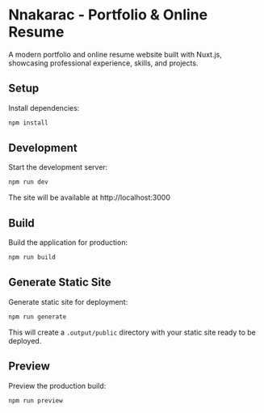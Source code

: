 # Nnakarac - Portfolio & Online Resume

A modern portfolio and online resume website built with Nuxt.js, showcasing professional experience, skills, and projects.

## Setup

Install dependencies:

```bash
npm install
```

## Development

Start the development server:

```bash
npm run dev
```

The site will be available at http://localhost:3000

## Build

Build the application for production:

```bash
npm run build
```

## Generate Static Site

Generate static site for deployment:

```bash
npm run generate
```

This will create a `.output/public` directory with your static site ready to be deployed.

## Preview

Preview the production build:

```bash
npm run preview
```